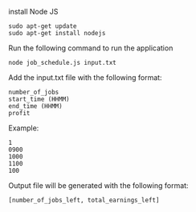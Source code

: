 install Node JS

```
sudo apt-get update
sudo apt-get install nodejs
```

Run the following command to run the application

```
node job_schedule.js input.txt
```

Add the input.txt file with the following format:

```
number_of_jobs
start_time (HHMM)
end_time (HHMM)
profit
```

Example:

```
1
0900
1000
1100
100
```

Output file will be generated with the following format:

```
[number_of_jobs_left, total_earnings_left]
```
